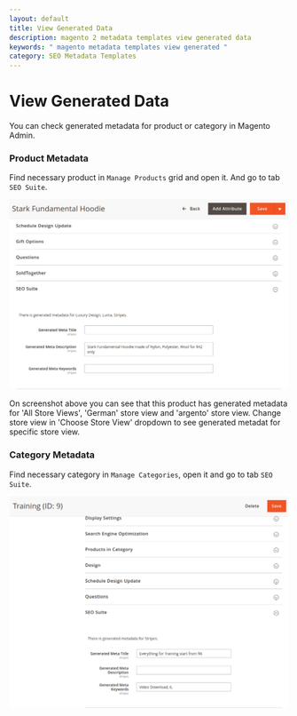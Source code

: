 ```yaml
---
layout: default
title: View Generated Data
description: magento 2 metadata templates view generated data
keywords: " magento metadata templates view generated "
category: SEO Metadata Templates
---
```


# View Generated Data

You can check generated metadata for product or category in Magento Admin.

### Product Metadata

Find necessary product in `Manage Products` grid and open it. And go to tab
`SEO Suite`.

![Product tab seo suite](/images/m2/seo-templates/backend/product-tab-seo-suite.png)

On screenshot above you can see that this product has generated metadata for
'All Store Views', 'German' store view and 'argento' store view. Change store
view in 'Choose Store View' dropdown to see generated metadat for specific
store view.

### Category Metadata

Find necessary category in `Manage Categories`, open it and go to tab
`SEO Suite`.

![Category tab seo suite](/images/m2/seo-templates/backend/category-tab-seo-suite.png)
